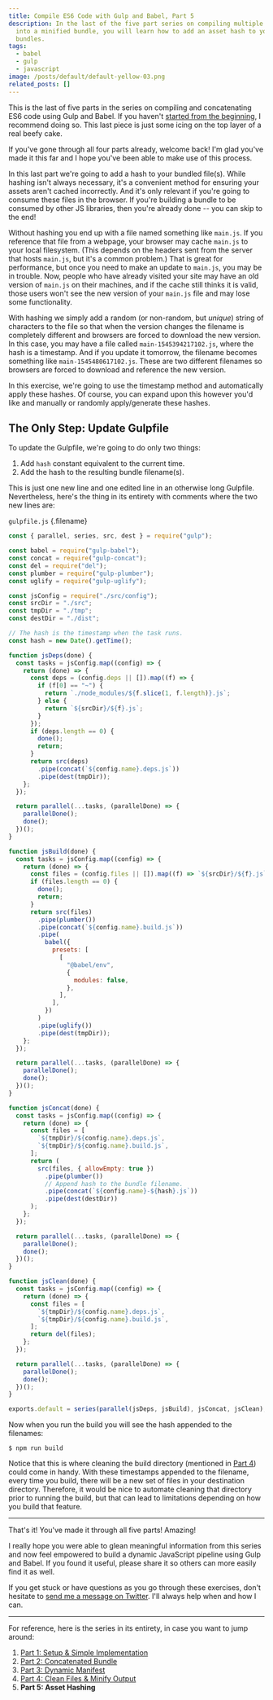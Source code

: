 ```yaml
---
title: Compile ES6 Code with Gulp and Babel, Part 5
description: In the last of the five part series on compiling multiple ES6 files
  into a minified bundle, you will learn how to add an asset hash to your
  bundles.
tags:
  - babel
  - gulp
  - javascript
image: /posts/default/default-yellow-03.png
related_posts: []
---
```


This is the last of five parts in the series on compiling and concatenating ES6 code using Gulp and Babel. If you haven't [started from the beginning](/posts/compile-es6-code-gulp-babel-part-1/), I recommend doing so. This last piece is just some icing on the top layer of a real beefy cake.

If you've gone through all four parts already, welcome back! I'm glad you've made it this far and I hope you've been able to make use of this process.

In this last part we're going to add a hash to your bundled file(s). While hashing isn't always necessary, it's a convenient method for ensuring your assets aren't cached incorrectly. And it's only relevant if you're going to consume these files in the browser. If you're building a bundle to be consumed by other JS libraries, then you're already done -- you can skip to the end!

Without hashing you end up with a file named something like `main.js`. If you reference that file from a webpage, your browser may cache `main.js` to your local filesystem. (This depends on the headers sent from the server that hosts `main.js`, but it's a common problem.) That is great for performance, but once you need to make an update to `main.js`, you may be in trouble. Now, people who have already visited your site may have an old version of `main.js` on their machines, and if the cache still thinks it is valid, those users won't see the new version of your `main.js` file and may lose some functionality.

With hashing we simply add a random (or non-random, but _unique_) string of characters to the file so that when the version changes the filename is completely different and browsers are forced to download the new version. In this case, you may have a file called `main-1545394217102.js`, where the hash is a timestamp. And if you update it tomorrow, the filename becomes something like `main-1545480617102.js`. These are two different filenames so browsers are forced to download and reference the new version.

In this exercise, we're going to use the timestamp method and automatically apply these hashes. Of course, you can expand upon this however you'd like and manually or randomly apply/generate these hashes.

## The Only Step: Update Gulpfile

To update the Gulpfile, we're going to do only two things:

1. Add `hash` constant equivalent to the current time.
2. Add the hash to the resulting bundle filename(s).

This is just one new line and one edited line in an otherwise long Gulpfile. Nevertheless, here's the thing in its entirety with comments where the two new lines are:

`gulpfile.js` {.filename}

```js
const { parallel, series, src, dest } = require("gulp");

const babel = require("gulp-babel");
const concat = require("gulp-concat");
const del = require("del");
const plumber = require("gulp-plumber");
const uglify = require("gulp-uglify");

const jsConfig = require("./src/config");
const srcDir = "./src";
const tmpDir = "./tmp";
const destDir = "./dist";

// The hash is the timestamp when the task runs.
const hash = new Date().getTime();

function jsDeps(done) {
  const tasks = jsConfig.map((config) => {
    return (done) => {
      const deps = (config.deps || []).map((f) => {
        if (f[0] == "~") {
          return `./node_modules/${f.slice(1, f.length)}.js`;
        } else {
          return `${srcDir}/${f}.js`;
        }
      });
      if (deps.length == 0) {
        done();
        return;
      }
      return src(deps)
        .pipe(concat(`${config.name}.deps.js`))
        .pipe(dest(tmpDir));
    };
  });

  return parallel(...tasks, (parallelDone) => {
    parallelDone();
    done();
  })();
}

function jsBuild(done) {
  const tasks = jsConfig.map((config) => {
    return (done) => {
      const files = (config.files || []).map((f) => `${srcDir}/${f}.js`);
      if (files.length == 0) {
        done();
        return;
      }
      return src(files)
        .pipe(plumber())
        .pipe(concat(`${config.name}.build.js`))
        .pipe(
          babel({
            presets: [
              [
                "@babel/env",
                {
                  modules: false,
                },
              ],
            ],
          })
        )
        .pipe(uglify())
        .pipe(dest(tmpDir));
    };
  });

  return parallel(...tasks, (parallelDone) => {
    parallelDone();
    done();
  })();
}

function jsConcat(done) {
  const tasks = jsConfig.map((config) => {
    return (done) => {
      const files = [
        `${tmpDir}/${config.name}.deps.js`,
        `${tmpDir}/${config.name}.build.js`,
      ];
      return (
        src(files, { allowEmpty: true })
          .pipe(plumber())
          // Append hash to the bundle filename.
          .pipe(concat(`${config.name}-${hash}.js`))
          .pipe(dest(destDir))
      );
    };
  });

  return parallel(...tasks, (parallelDone) => {
    parallelDone();
    done();
  })();
}

function jsClean(done) {
  const tasks = jsConfig.map((config) => {
    return (done) => {
      const files = [
        `${tmpDir}/${config.name}.deps.js`,
        `${tmpDir}/${config.name}.build.js`,
      ];
      return del(files);
    };
  });

  return parallel(...tasks, (parallelDone) => {
    parallelDone();
    done();
  })();
}

exports.default = series(parallel(jsDeps, jsBuild), jsConcat, jsClean);
```

Now when you run the build you will see the hash appended to the filenames:

```
$ npm run build
```

Notice that this is where cleaning the build directory (mentioned in [Part 4](/posts/compile-es6-code-gulp-babel-part-4/)) could come in handy. With these timestamps appended to the filename, every time you build, there will be a new set of files in your destination directory. Therefore, it would be nice to automate cleaning that directory prior to running the build, but that can lead to limitations depending on how you build that feature.

---

That's it! You've made it through all five parts! Amazing!

I really hope you were able to glean meaningful information from this series and now feel empowered to build a dynamic JavaScript pipeline using Gulp and Babel. If you found it useful, please share it so others can more easily find it as well.

If you get stuck or have questions as you go through these exercises, don't hesitate to [send me a message on Twitter](https://twitter.com/seancdavis29). I'll always help when and how I can.

---

For reference, here is the series in its entirety, in case you want to jump around:

1. [Part 1: Setup & Simple Implementation](/posts/compile-es6-code-gulp-babel-part-1/)
2. [Part 2: Concatenated Bundle](/posts/compile-es6-code-gulp-babel-part-2/)
3. [Part 3: Dynamic Manifest](/posts/compile-es6-code-gulp-babel-part-3/)
4. [Part 4: Clean Files & Minify Output](/posts/compile-es6-code-gulp-babel-part-4/)
5. **Part 5: Asset Hashing**
